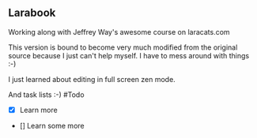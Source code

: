 ## Larabook

Working along with Jeffrey Way's awesome course on laracats.com

This version is bound to become very much modified from the original source because I just can't help myself. I have to mess around with things :-)

I just learned about editing in full screen zen mode.

And task lists :-)
#Todo
* [x] Learn more
* [] Learn some more


